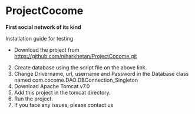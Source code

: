 ProjectCocome
==========================================

**First social network of its kind**


Installation guide for testing
-	Download the project from https://github.com/niharkhetan/ProjectCocome.git
2.	Create database using the script file on the above link.
3.	Change Drivername, url, username and Password  in the Database class named com.cocome.DAO.DBConnection_Singleton
4.	Download Apache Tomcat v7.0
5.	Add this project in the tomcat directory.
6.	Run the project.
7.	If you face any issues, please contact us


